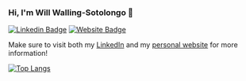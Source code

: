 ### Hi, I'm Will Walling-Sotolongo 👋


[![Linkedin Badge](https://img.shields.io/badge/-LinkedIn-0e76a8?style=flat-square&logo=Linkedin&logoColor=white)](https://www.linkedin.com/in/will-ws/)
[![Website Badge](https://img.shields.io/badge/Website-3b5998?style=flat-square&logo=google-chrome&logoColor=white)](https://alearningcurve.github.io/me/)

Make sure to visit both my [LinkedIn](https://www.linkedin.com/in/will-ws/) and my [personal website](https://willwalling.com) for more information!


[![Top Langs](https://github-readme-stats.vercel.app/api/top-langs/?username=alearningcurve&layout=compact&hide=php)](https://github.com/anuraghazra/github-readme-stats)
